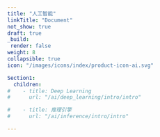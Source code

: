 ```yaml
---
title: "人工智能"
linkTitle: "Document"
not_show: true
draft: true
_build:
 render: false 
weight: 8
collapsible: true
icon: "/images/icons/index/product-icon-ai.svg"

Section1:
  children:
#    - title: Deep Learning
#      url: "/ai/deep_learning/intro/intro"

#    - title: 推理引擎
#      url: "/ai/inference/intro/intro"

---
```


